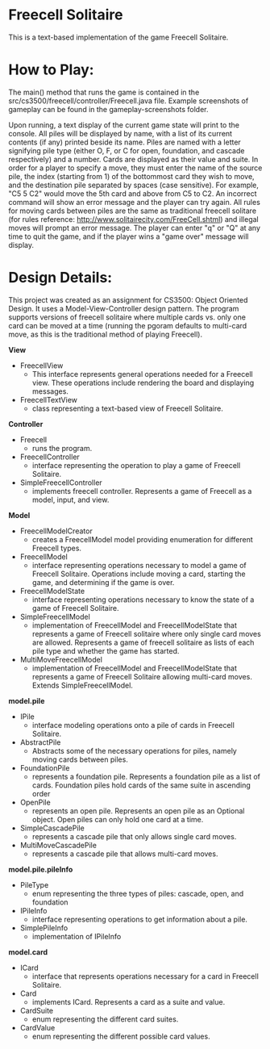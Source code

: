 # Freecell Solitaire

This is a text-based implementation of the game Freecell Solitaire. 

# How to Play: # 
The main() method that runs the game is contained in the src/cs3500/freecell/controller/Freecell.java file. 
Example screenshots of gameplay can be found in the gameplay-screenshots folder. 

Upon running, a text display of the current game state will print to the console. All piles will be displayed by name, with a list of its current contents (if any) printed beside its name. Piles are named with a letter signifying pile type (either O, F, or C for open, foundation, and cascade respectively) and a number. Cards are displayed as their value and suite. In order for a player to specify a move, they must enter the name of the source pile, the index (starting from 1) of the bottommost card they wish to move, and the destination pile separated by spaces (case sensitive). For example, "C5 5 C2" would move the 5th card and above from C5 to C2. An incorrect command will show an error message and the player can try again. All rules for moving cards between piles are the same as traditional freecell solitare (for rules reference: http://www.solitairecity.com/FreeCell.shtml) and illegal moves will prompt an error message. The player can enter "q" or "Q" at any time to quit the game, and if the player wins a "game over" message will display. 


# Design Details: #
This project was created as an assignment for CS3500: Object Oriented Design. It uses a Model-View-Controller design pattern. The program supports versions of freecell solitaire where multiple cards vs. only one card can be moved at a time (running the pgoram defaults to multi-card move, as this is the traditional method of playing Freecell).

**View**
* FreecellView
  * This interface represents general operations needed for a Freecell view. These operations include rendering the board and displaying messages. 
* FreecellTextView
  * class representing a text-based view of Freecell Solitaire. 

**Controller**
* Freecell
  * runs the program.
* FreecellController
  * interface representing the operation to play a game of Freecell Solitaire. 
* SimpleFreecellController
  * implements freecell controller. Represents a game of Freecell as a model, input, and view. 

**Model**
* FreecellModelCreator
  * creates a FreecellModel model providing enumeration for different Freecell types.
* FreecellModel
  * interface representing operations necessary to model a game of Freecell Solitaire. Operations include moving a card, starting the game, and determining if the game is over. 
* FreecellModelState
  * interface representing operations necessary to know the state of a game of Freecell Solitaire.
* SimpleFreecellModel
  * implementation of FreecellModel and FreecellModelState that represents a game of Freecell solitaire where only single card moves are allowed. Represents a game of freecell solitaire as lists of each pile type and whether the game has started. 
 * MultiMoveFreecellModel
   * implementation of FreecellModel and FreecellModelState that represents a game of Freecell Solitaire allowing multi-card moves. Extends SimpleFreecellModel. 

**model.pile**
* IPile
  * interface modeling operations onto a pile of cards in Freecell Solitaire. 
* AbstractPile
  * Abstracts some of the necessary operations for piles, namely moving cards between piles. 
* FoundationPile
  * represents a foundation pile. Represents a foundation pile as a list of cards. Foundation piles hold cards of the same suite in ascending order
* OpenPile
  * represents an open pile. Represents an open pile as an Optional<ICard> object. Open piles can only hold one card at a time. 
* SimpleCascadePile
   * represents a cascade pile that only allows single card moves. 
* MultiMoveCascadePile
   * represents a cascade pile that allows multi-card moves. 

**model.pile.pileInfo**
* PileType
  * enum representing the three types of piles: cascade, open, and foundation
* IPileInfo
  * interface representing operations to get information about a pile. 
* SimplePileInfo
  * implementation of IPileInfo

**model.card**
* ICard
  * interface that represents operations necessary for a card in Freecell Solitaire. 
* Card
  * implements ICard. Represents a card as a suite and value. 
* CardSuite
  * enum representing the different card suites. 
* CardValue
  * enum representing the different possible card values. 



